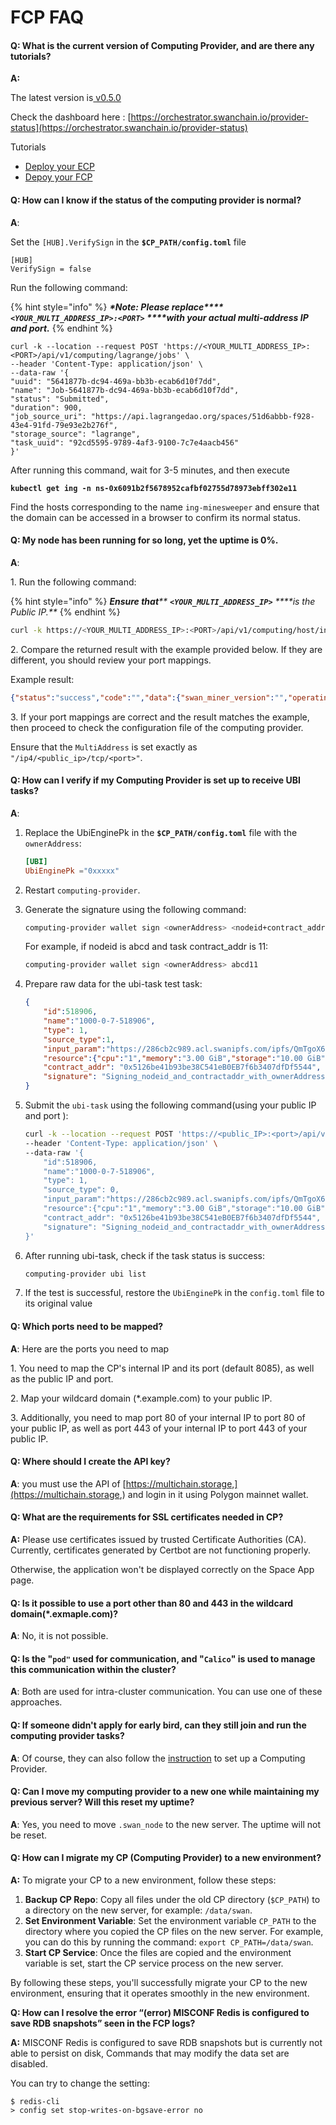 # FCP FAQ

#### Q: What is the current version of Computing Provider, and are there any tutorials?

**A:**

The latest version is[ v0.5.0](https://github.com/swanchain/go-computing-provider/releases/tag/v0.5.0)

Check the dashboard here : [https://orchestrator.swanchain.io/provider-status](https://orchestrator.swanchain.io/provider-status)

Tutorials&#x20;

* [Deploy your ECP](../ecp-edge-computing-provider/ecp-setup.md)
* [Depoy your FCP](computing-provider-setup.md)

#### Q: How can I know if the status of the computing provider is normal?

**A**:&#x20;

Set the `[HUB].VerifySign` in the **`$CP_PATH/config.toml`** file&#x20;

```
[HUB]
VerifySign = false
```

Run the following command:

{% hint style="info" %}
_**\*Note: Please replace**** ****`<YOUR_MULTI_ADDRESS_IP>:<PORT>`**** ****with your actual multi-address IP and port.**_
{% endhint %}

```
curl -k --location --request POST 'https://<YOUR_MULTI_ADDRESS_IP>:<PORT>/api/v1/computing/lagrange/jobs' \
--header 'Content-Type: application/json' \
--data-raw '{
"uuid": "5641877b-dc94-469a-bb3b-ecab6d10f7dd",
"name": "Job-5641877b-dc94-469a-bb3b-ecab6d10f7dd",
"status": "Submitted",
"duration": 900,
"job_source_uri": "https://api.lagrangedao.org/spaces/51d6abbb-f928-43e4-91fd-79e93e2b276f",
"storage_source": "lagrange",
"task_uuid": "92cd5595-9789-4af3-9100-7c7e4aacb456"
}'
```

After running this command, wait for 3-5 minutes, and then execute&#x20;

<pre><code><strong>kubectl get ing -n ns-0x6091b2f5678952cafbf02755d78973ebff302e11
</strong></code></pre>

Find the hosts corresponding to the name `ing-minesweeper` and ensure that the domain can be accessed in a browser to confirm its normal status.

#### Q: My node has been running for so long, yet the uptime is 0%.

**A**:

1\. Run the following command:

{% hint style="info" %}
_**Ensure that****  ****`<YOUR_MULTI_ADDRESS_IP>`**** ****is the Public IP.**_
{% endhint %}

```bash
curl -k https://<YOUR_MULTI_ADDRESS_IP>:<PORT>/api/v1/computing/host/info
```

2\. Compare the returned result with the example provided below. If they are different, you should review your port mappings.

Example result:

```json
{"status":"success","code":"","data":{"swan_miner_version":"","operating_system":"linux","architecture":"amd64","cpu_cores":48}}
```

3\. If your port mappings are correct and the result matches the example, then proceed to check the configuration file of the computing provider.&#x20;

Ensure that the `MultiAddress` is set exactly as `"/ip4/<public_ip>/tcp/<port>"`.

#### Q: How can I verify if my Computing Provider is set up to receive UBI tasks?

**A**:

1.  Replace the UbiEnginePk in the **`$CP_PATH/config.toml`** file with the `ownerAddress`:

    ```toml
    [UBI]
    UbiEnginePk ="0xxxxx"
    ```
2. Restart `computing-provider`.
3.  Generate the signature using the following command:

    ```bash
    computing-provider wallet sign <ownerAddress> <nodeid+contract_addr>
    ```

    For example, if nodeid is abcd and task contract\_addr is 11:

    ```bash
    computing-provider wallet sign <ownerAddress> abcd11
    ```
4.  Prepare raw data for the ubi-task test task:

    ```json
    {
    	"id":518906,
    	"name":"1000-0-7-518906",
    	"type": 1,
    	"source_type":1,
    	"input_param":"https://286cb2c989.acl.swanipfs.com/ipfs/QmTgoX6LkzZTsTjSjXvujzgJEHBLTEg3KMUadQGnyTrNFG",
    	"resource":{"cpu":"1","memory":"3.00 GiB","storage":"10.00 GiB"},
    	"contract_addr": "0x5126be41b93be38C541eB0EB7f6b3407dfDf5544",
    	"signature": "Signing_nodeid_and_contractaddr_with_ownerAddress"
    }

    ```
5.  Submit the `ubi-task` using the following command(using your public IP and port ):

    ```bash
    curl -k --location --request POST 'https://<public_IP>:<port>/api/v1/computing/cp/ubi' \
    --header 'Content-Type: application/json' \
    --data-raw '{
        "id":518906,
    	"name":"1000-0-7-518906",
    	"type": 1,
    	"source_type": 0,
    	"input_param":"https://286cb2c989.acl.swanipfs.com/ipfs/QmTgoX6LkzZTsTjSjXvujzgJEHBLTEg3KMUadQGnyTrNFG",
    	"resource":{"cpu":"1","memory":"3.00 GiB","storage":"10.00 GiB"},
    	"contract_addr": "0x5126be41b93be38C541eB0EB7f6b3407dfDf5544",
    	"signature": "Signing_nodeid_and_contractaddr_with_ownerAddress"
    }'
    ```
6.  After running ubi-task, check if the task status is success:

    ```bash
    computing-provider ubi list
    ```
7. If the test is successful, restore the `UbiEnginePk` in the `config.toml` file to its original value



#### Q: Which ports need to be mapped?&#x20;

**A**: Here are the ports you need to map

1\. You need to map the CP's internal IP and its port (default 8085), as well as the public IP and port.

2\. Map your wildcard domain (\*.example.com) to your public IP.&#x20;

3\. Additionally, you need to map port 80 of your internal IP to port 80 of your public IP, as well as port 443 of your internal IP to port 443 of your public IP.

#### Q: Where should I create the API key?

**A**: you must use the API of [https://multichain.storage,](https://multichain.storage,) and login in it using Polygon mainnet wallet.

#### Q: What are the requirements for SSL certificates needed in CP?&#x20;

**A:** Please use certificates issued by trusted Certificate Authorities (CA). Currently, certificates generated by Certbot are not functioning properly.&#x20;

Otherwise, the application won't be displayed correctly on the Space App page.

#### **Q: Is it possible to use a port other than 80 and 443 in the wildcard domain(\*.exmaple.com)?**

**A**: No, it is not possible.

#### Q: Is the "`pod"` used for communication, and "`Calico`" is used to manage this communication within the cluster?&#x20;

**A**: Both are used for intra-cluster communication. You can use one of these approaches.

#### Q: If someone didn't apply for early bird, can they still join and run the computing provider tasks?

**A**: Of course, they can also follow the [instruction](broken-reference) to set up a Computing Provider.

#### Q: Can I move my computing provider to a new one while maintaining my previous server? Will this reset my uptime?

**A**: Yes, you need to move  `.swan_node` to the new server. The uptime will not be reset.

#### **Q: How can I migrate my CP (Computing Provider) to a new environment?**

**A:** To migrate your CP to a new environment, follow these steps:

1. **Backup CP Repo**: Copy all files under the old CP directory (`$CP_PATH`) to a directory on the new server, for example: `/data/swan`.
2. **Set Environment Variable**: Set the environment variable `CP_PATH` to the directory where you copied the CP files on the new server. For example, you can do this by running the command: `export CP_PATH=/data/swan`.
3. **Start CP Service**: Once the files are copied and the environment variable is set, start the CP service process on the new server.

By following these steps, you'll successfully migrate your CP to the new environment, ensuring that it operates smoothly in the new environment.

**Q: How can I resolve the error “(error) MISCONF Redis is configured to save RDB snapshots” seen in the FCP logs?**

**A:** MISCONF Redis is configured to save RDB snapshots but is currently not able to persist on disk, Commands that may modify the data set are disabled.&#x20;

You can try to change the setting:

```
$ redis-cli
> config set stop-writes-on-bgsave-error no
```
